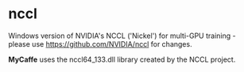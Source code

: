 # nccl
Windows version of NVIDIA's NCCL ('Nickel') for multi-GPU training - please use https://github.com/NVIDIA/nccl for changes.

<b>MyCaffe</b> uses the nccl64_133.dll library created by the NCCL project.
